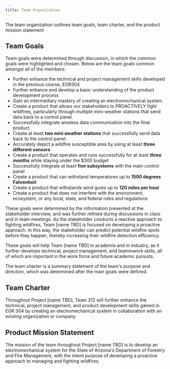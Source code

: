 ```yaml
---
title: Team Organization
---
```


The team organization outlines team goals, team charter, and the product mission statement

## Team Goals

Team goals were determined through discussion, in which the common goals were highlighted and chosen. Below are the team goals common amongst all of the members: 
- Further enhance the technical and project management skills developed in the previous course, EGR304
- Further enhance and develop a basic understanding of the product development process
- Gain an intermediary mastery of creating an electromechanical system
- Create a product that allows our stakeholders to PROACTIVELY fight wildfires, particularly through multiple mini-weather stations that send data back to a control panel. 
- Successfully integrate wireless data communication into the final product
- Create at least **two mini weather stations** that successfully send data back to the control panel. 
- Accurately depict a wildfire susceptible area by using at least **three different sensors**
- Create a product that operates and runs successfully for at least **three months** while staying under the $300 budget
- Successfully integrate at least **five subsystems** with the main control panel
- Create a product that can withstand temperatures up to **1500 degrees Fahrenheit**
- Create a product that withstands wind gusts up to **120 miles per hour**
- Create a product that does not interfere with the environment, ecosystem, or any local, state, and federal rules and regulations

These goals were determined by the information presented at the stakeholder interview, and was further refined during discussions in class and in team meetings. As the stakeholder conducts a reactive approach to fighting wildfires, Team [name TBD] is focused on developing a proactive approach. In this way, the stakeholder can predict potential wildfire spots before they happen, thereby increasing their wildfire detection efficiency.  

These goals will help Team [name TBD] in academia and in industry, as it further develops technical, project management, and teammwork skills, all of which are important in the work force and future academic pursuits. 

The team charter is a summary statement of the team's purpose and direction, which was determined after the main goals were defined.

## Team Charter

Throughout Project [name TBD], Team 312 will further enhance the technical, project management, and product development skills gained in EGR 304 by creating an electromechanical system in collaboration with an existing organization or company. 

## Product Mission Statement

The mission of the team throughout Project [name TBD] is to develop an electromechanical system for the State of Arizona's Department of Forestry and Fire Management, with the intent purpose of developing a proactive approach to managing and fighting wildfires.
